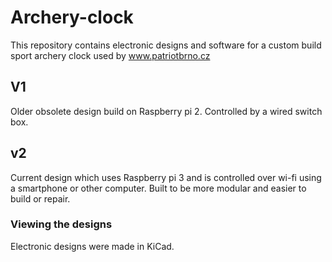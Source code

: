 # Archery-clock
This repository contains electronic designs and software for a custom build sport archery clock used by www.patriotbrno.cz

## V1
Older obsolete design build on Raspberry pi 2. Controlled by a wired switch box.

## v2
Current design which uses Raspberry pi 3 and is controlled over wi-fi using a smartphone or other computer. Built to be more modular and easier to build or repair. 

### Viewing the designs
Electronic designs were made in KiCad.
